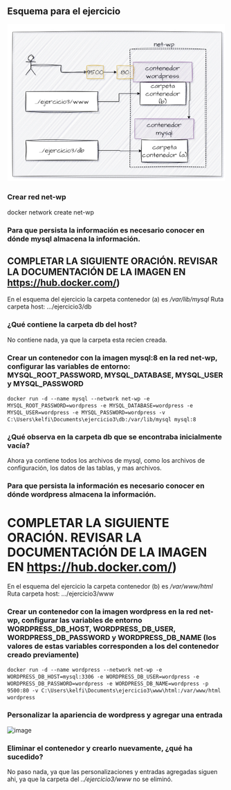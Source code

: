 ## Esquema para el ejercicio
![Imagen](imagenes/esquema-ejercicio3.PNG)

### Crear red net-wp
docker network create net-wp

### Para que persista la información es necesario conocer en dónde mysql almacena la información.
## COMPLETAR LA SIGUIENTE ORACIÓN. REVISAR LA DOCUMENTACIÓN DE LA IMAGEN EN https://hub.docker.com/)
En el esquema del ejercicio la carpeta contenedor (a) es */var/lib/mysql*
Ruta carpeta host: .../ejercicio3/db

### ¿Qué contiene la carpeta db del host?
No contiene nada, ya que la carpeta esta recien creada.

### Crear un contenedor con la imagen mysql:8  en la red net-wp, configurar las variables de entorno: MYSQL_ROOT_PASSWORD, MYSQL_DATABASE, MYSQL_USER y MYSQL_PASSWORD
```
docker run -d --name mysql --network net-wp -e MYSQL_ROOT_PASSWORD=wordpress -e MYSQL_DATABASE=wordpress -e MYSQL_USER=wordpress -e MYSQL_PASSWORD=wordpress -v C:\Users\kelfi\Documents\ejercicio3\db:/var/lib/mysql mysql:8
```

### ¿Qué observa en la carpeta db que se encontraba inicialmente vacía?
Ahora ya contiene todos los archivos de mysql, como los archivos de configuración, los datos de las tablas, y mas archivos.



### Para que persista la información es necesario conocer en dónde wordpress almacena la información.
# COMPLETAR LA SIGUIENTE ORACIÓN. REVISAR LA DOCUMENTACIÓN DE LA IMAGEN EN https://hub.docker.com/)
En el esquema del ejercicio la carpeta contenedor (b) es */var/www/html*
Ruta carpeta host: .../ejercicio3/www

### Crear un contenedor con la imagen wordpress en la red net-wp, configurar las variables de entorno WORDPRESS_DB_HOST, WORDPRESS_DB_USER, WORDPRESS_DB_PASSWORD y WORDPRESS_DB_NAME (los valores de estas variables corresponden a los del contenedor creado previamente)
```
docker run -d --name wordpress --network net-wp -e WORDPRESS_DB_HOST=mysql:3306 -e WORDPRESS_DB_USER=wordpress -e WORDPRESS_DB_PASSWORD=wordpress -e WORDPRESS_DB_NAME=wordpress -p 9500:80 -v C:\Users\kelfi\Documents\ejercicio3\www\html:/var/www/html wordpress

```

### Personalizar la apariencia de wordpress y agregar una entrada
![image](https://github.com/kelly-sangoluisa/2024A-ISWD633-GR1/assets/94008979/02e381e3-dc43-4521-9143-fd249d4e451f)


### Eliminar el contenedor y crearlo nuevamente, ¿qué ha sucedido?
No paso nada, ya que las personalizaciones y entradas agregadas siguen ahi, ya que la carpeta del *../ejercicio3/www* no se eliminó.



